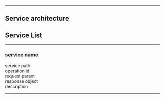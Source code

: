 
***
## Service architecture


## Service List

***

### service name 
service path  
 operation id  
 request param  
response object  
 description

***

